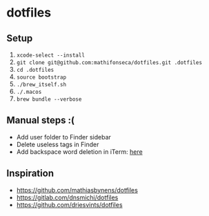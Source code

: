 # dotfiles

## Setup

1. `xcode-select --install`
2. `git clone git@github.com:mathifonseca/dotfiles.git .dotfiles`
3. `cd .dotfiles`
4. `source bootstrap`
5. `./brew_itself.sh`
6. `./.macos`
7. `brew bundle --verbose`

## Manual steps :(

- Add user folder to Finder sidebar
- Delete useless tags in Finder
- Add backspace word deletion in iTerm: [here](https://stackoverflow.com/a/29403520)

## Inspiration

- https://github.com/mathiasbynens/dotfiles
- https://gitlab.com/dnsmichi/dotfiles
- https://github.com/driesvints/dotfiles
